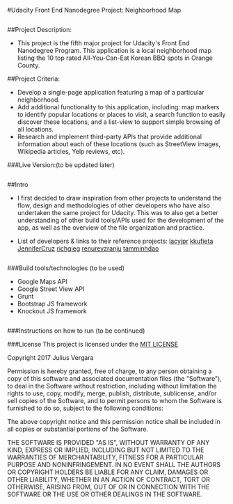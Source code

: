 #Udacity Front End Nanodegree Project: Neighborhood Map
```
```
##Project Description:
- This project is the fifth major project for Udacity's Front End Nanodegree Program. This application is a local neighborhood map listing the 10 top rated All-You-Can-Eat Korean BBQ spots in Orange County.

##Project Criteria:
- Develop a single-page application featuring a map of a particular neighborhood.
- Add additional functionality to this application, including: map markers to identify popular locations or places to visit, a search function to easily discover these locations, and a list-view to support simple browsing of all locations.
- Research and implement third-party APIs that provide additional information about each of these locations (such as StreetView images, Wikipedia articles, Yelp reviews, etc).

###Live Version:(to be updated later)
```
```
##Intro
- I first decided to draw inspiration from other projects to understand the flow, design and methodologies of other developers who have also undertaken the same project for Udacity. This was to also get a better understanding of other build tools/APIs used for the development of the app, as well as the overview of the file organization and practice.
* List of developers & links to their reference projects:
[lacyjpr](https://github.com/lacyjpr/neighborhood)
[kkufieta](https://github.com/kkufieta/neighborhoodMap)
[JenniferCruz](https://github.com/JenniferCruz/neighborhood)
[richgieg](https://github.com/richgieg/NeighborhoodMap)
[renurevzranju](https://github.com/renurevzranju/map)
[tamminhdao](https://github.com/tamminhdao/NeighborhoodMap)

```
```
###Build tools/technologies (to be used)
- Google Maps API
- Google Street View API
- Grunt
- Bootstrap JS framework
- Knockout JS framework
```
```
###Instructions on how to run (to be continued)

###License
This project is licensed under the [MIT LICENSE](https://opensource.org/licenses/MIT)

Copyright 2017 Julius Vergara

Permission is hereby granted, free of charge, to any person obtaining a copy of this software and associated documentation files (the "Software"), to deal in the Software without restriction, including without limitation the rights to use, copy, modify, merge, publish, distribute, sublicense, and/or sell copies of the Software, and to permit persons to whom the Software is furnished to do so, subject to the following conditions:

The above copyright notice and this permission notice shall be included in all copies or substantial portions of the Software.

THE SOFTWARE IS PROVIDED "AS IS", WITHOUT WARRANTY OF ANY KIND, EXPRESS OR IMPLIED, INCLUDING BUT NOT LIMITED TO THE WARRANTIES OF MERCHANTABILITY, FITNESS FOR A PARTICULAR PURPOSE AND NONINFRINGEMENT. IN NO EVENT SHALL THE AUTHORS OR COPYRIGHT HOLDERS BE LIABLE FOR ANY CLAIM, DAMAGES OR OTHER LIABILITY, WHETHER IN AN ACTION OF CONTRACT, TORT OR OTHERWISE, ARISING FROM, OUT OF OR IN CONNECTION WITH THE SOFTWARE OR THE USE OR OTHER DEALINGS IN THE SOFTWARE.